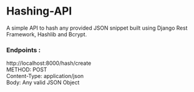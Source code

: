 # Hashing-API
A simple API to hash any provided JSON snippet built using Django Rest Framework, Hashlib and Bcrypt. 

### Endpoints :
http://localhost:8000/hash/create <br>
METHOD: POST <br>
Content-Type: application/json <br>
Body: Any valid JSON Object
